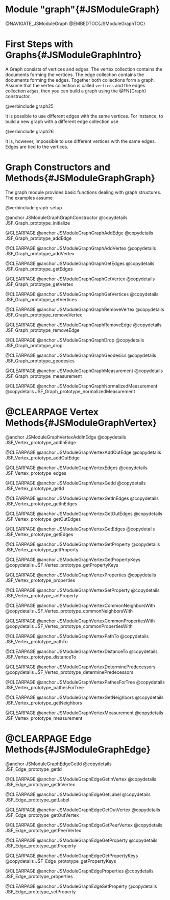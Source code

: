 Module "graph"{#JSModuleGraph}
==============================

@NAVIGATE_JSModuleGraph
@EMBEDTOC{JSModuleGraphTOC}

First Steps with Graphs{#JSModuleGraphIntro}
============================================

A Graph consists of vertices and edges. The vertex collection contains the
documents forming the vertices. The edge collection contains the documents
forming the edges. Together both collections form a graph. Assume that the
vertex collection is called `vertices` and the edges collection `edges`, then
you can build a graph using the @FN{Graph} constructor.

@verbinclude graph25

It is possible to use different edges with the same vertices. For instance, to
build a new graph with a different edge collection use

@verbinclude graph26

It is, however, impossible to use different vertices with the same edges. Edges
are tied to the vertices.

Graph Constructors and Methods{#JSModuleGraphGraph}
===================================================

The graph module provides basic functions dealing with graph structures.  The
examples assume

@verbinclude graph-setup

@anchor JSModuleGraphGraphConstructor
@copydetails JSF_Graph_prototype_initialize

@CLEARPAGE
@anchor JSModuleGraphGraphAddEdge
@copydetails JSF_Graph_prototype_addEdge

@CLEARPAGE
@anchor JSModuleGraphGraphAddVertex
@copydetails JSF_Graph_prototype_addVertex

@CLEARPAGE
@anchor JSModuleGraphGraphGetEdges
@copydetails JSF_Graph_prototype_getEdges

@CLEARPAGE
@anchor JSModuleGraphGraphGetVertex
@copydetails JSF_Graph_prototype_getVertex

@CLEARPAGE
@anchor JSModuleGraphGraphGetVertices
@copydetails JSF_Graph_prototype_getVertices

@CLEARPAGE
@anchor JSModuleGraphGraphRemoveVertex
@copydetails JSF_Graph_prototype_removeVertex

@CLEARPAGE
@anchor JSModuleGraphGraphRemoveEdge
@copydetails JSF_Graph_prototype_removeEdge

@CLEARPAGE
@anchor JSModuleGraphGraphDrop
@copydetails JSF_Graph_prototype_drop

@CLEARPAGE
@anchor JSModuleGraphGraphGeodesics
@copydetails JSF_Graph_prototype_geodesics

@CLEARPAGE
@anchor JSModuleGraphGraphMeasurement
@copydetails JSF_Graph_prototype_measurement

@CLEARPAGE
@anchor JSModuleGraphGraphNormalizedMeasurement
@copydetails JSF_Graph_prototype_normalizedMeasurement

@CLEARPAGE
Vertex Methods{#JSModuleGraphVertex}
====================================

@anchor JSModuleGraphVertexAddInEdge
@copydetails JSF_Vertex_prototype_addInEdge

@CLEARPAGE
@anchor JSModuleGraphVertexAddOutEdge
@copydetails JSF_Vertex_prototype_addOutEdge

@CLEARPAGE
@anchor JSModuleGraphVertexEdges
@copydetails JSF_Vertex_prototype_edges

@CLEARPAGE
@anchor JSModuleGraphVertexGetId
@copydetails JSF_Vertex_prototype_getId

@CLEARPAGE
@anchor JSModuleGraphVertexGetInEdges
@copydetails JSF_Vertex_prototype_getInEdges

@CLEARPAGE
@anchor JSModuleGraphVertexGetOutEdges
@copydetails JSF_Vertex_prototype_getOutEdges

@CLEARPAGE
@anchor JSModuleGraphVertexGetEdges
@copydetails JSF_Vertex_prototype_getEdges

@CLEARPAGE
@anchor JSModuleGraphVertexGetProperty
@copydetails JSF_Vertex_prototype_getProperty

@CLEARPAGE
@anchor JSModuleGraphVertexGetPropertyKeys
@copydetails JSF_Vertex_prototype_getPropertyKeys

@CLEARPAGE
@anchor JSModuleGraphVertexProperties
@copydetails JSF_Vertex_prototype_properties

@CLEARPAGE
@anchor JSModuleGraphVertexSetProperty
@copydetails JSF_Vertex_prototype_setProperty

@CLEARPAGE
@anchor JSModuleGraphVertexCommonNeighborsWith
@copydetails JSF_Vertex_prototype_commonNeighborsWith

@CLEARPAGE
@anchor JSModuleGraphVertexCommonPropertiesWith
@copydetails JSF_Vertex_prototype_commonPropertiesWith

@CLEARPAGE
@anchor JSModuleGraphVertexPathTo
@copydetails JSF_Vertex_prototype_pathTo

@CLEARPAGE
@anchor JSModuleGraphVertexDistanceTo
@copydetails JSF_Vertex_prototype_distanceTo

@CLEARPAGE
@anchor JSModuleGraphVertexDeterminePredecessors
@copydetails JSF_Vertex_prototype_determinePredecessors

@CLEARPAGE
@anchor JSModuleGraphVertexPathesForTree
@copydetails JSF_Vertex_prototype_pathesForTree

@CLEARPAGE
@anchor JSModuleGraphVertexGetNeighbors
@copydetails JSF_Vertex_prototype_getNeighbors

@CLEARPAGE
@anchor JSModuleGraphVertexMeasurement
@copydetails JSF_Vertex_prototype_measurement


@CLEARPAGE
Edge Methods{#JSModuleGraphEdge}
================================

@anchor JSModuleGraphEdgeGetId
@copydetails JSF_Edge_prototype_getId

@CLEARPAGE
@anchor JSModuleGraphEdgeGetInVertex
@copydetails JSF_Edge_prototype_getInVertex

@CLEARPAGE
@anchor JSModuleGraphEdgeGetLabel
@copydetails JSF_Edge_prototype_getLabel

@CLEARPAGE
@anchor JSModuleGraphEdgeGetOutVertex
@copydetails JSF_Edge_prototype_getOutVertex

@CLEARPAGE
@anchor JSModuleGraphEdgeGetPeerVertex
@copydetails JSF_Edge_prototype_getPeerVertex

@CLEARPAGE
@anchor JSModuleGraphEdgeGetProperty
@copydetails JSF_Edge_prototype_getProperty

@CLEARPAGE
@anchor JSModuleGraphEdgeGetPropertyKeys
@copydetails JSF_Edge_prototype_getPropertyKeys

@CLEARPAGE
@anchor JSModuleGraphEdgeProperties
@copydetails JSF_Edge_prototype_properties

@CLEARPAGE
@anchor JSModuleGraphEdgeSetProperty
@copydetails JSF_Edge_prototype_setProperty
